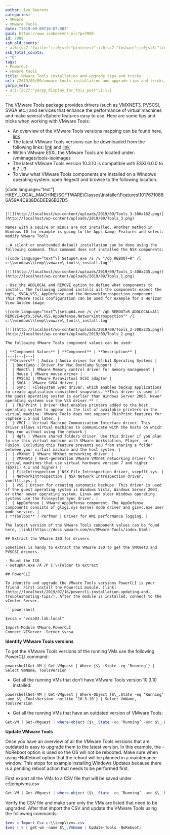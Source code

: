 ```yaml
---
author: Ivo Beerens
categories:
- VMware
- VMware Tools
date: "2019-09-09T10:07:08Z"
guid: https://www.ivobeerens.nl/?p=7008
id: 7008
ssb_old_counts:
- a:6:{s:7:"twitter";i:0;s:9:"pinterest";i:0;s:7:"fbshare";i:0;s:8:"linkedin";i:0;s:6:"reddit";i:0;s:6:"tumblr";i:0;}
ssb_total_counts:
- "0"
tags:
- PowerCLI
- vmware tools
title: VMware Tools installation and upgrade tips and tricks
url: /2019/09/09/vmware-tools-installation-and-upgrade-tips-and-tricks/
yarpp_meta:
- a:1:{s:27:"yarpp_display_for_this_post";i:1;}
---
```


The VMware Tools package provides drivers (such as VMXNET3, PVSCSI, SVGA etc.) and services that enhance the performance of virtual machines and make several vSphere features easy to use. Here are some tips and tricks when working with VMware Tools:

- An overview of the VMware Tools versions mapping can be found here, [link](https://packages.vmware.com/tools/versions)
- The latest VMware Tools versions can be downloaded from the following links: [link](https://www.vmware.com/go/tools) and [link](https://packages.vmware.com/tools/esx/index.html)
- Within VMware ESXi, the VMware Tools are located under: /vmimages/tools-isoimages
- The latest VMware Tools version 10.3.10 is compatible with ESXi 6.0.0 to 6.7 U3
- To view what VMware Tools components are installed on a Windows operating system: open Regedit and browse to the following location.

\[code language=”text”\]  
HKEY\_LOCAL\_MACHINE\\SOFTWARE\\Classes\\Installer\\Features\\10176710886A59A4C938D6DEE96B37D5  
```

[![](http://localhost/wp-content/uploads/2019/09/Tools_3-300x162.png)](http://localhost/wp-content/uploads/2019/09/Tools_3.png)

Names with a squire or minus are not installed. Another method in Windows 10 for example is going to the Apps &amp; Features and select: modify VMware Tools

- A silent or unattended default installation can be done using the following command. This command does not installed the NSX components:

\[code language=”text”\] Setup64.exe /s /v "/qb REBOOT=R" /l c:\\windows\\temp\\vmware\_tools\_install.log```

[![](http://localhost/wp-content/uploads/2019/09/Tools_1-300x235.png)](http://localhost/wp-content/uploads/2019/09/Tools_1.png)

- Use the ADDLOCAL and REMOVE option to define what components to install. The following command installs all the components expect the Hgfs, SVGA,VSS, AppDefense and the NetworkIntrospection component. This VMware Tools configuration can be used for example for a Horizon View Golden image.

\[code language=”text”\]setup64.exe /s /v" /qb REBOOT=R ADDLOCAL=All REMOVE=Hgfs,SVGA,VSS,AppDefense,NetworkIntrospection"" /l c:\\windows\\temp\\vmware\_tools\_install.log```

[![](http://localhost/wp-content/uploads/2019/09/Tools_2-300x235.png)](http://localhost/wp-content/uploads/2019/09/Tools_2.png)

The following VMware Tools component values can be used:

| **Component Values** | **Component** | **Description** |
|---|---|---|
| **Drivers** | Audio | Audio driver for 64-bit Operating Systems |
|  | BootCamp | Driver for Mac BootCamp Support |
|  | MemCtl | VMware Memory control driver for memory management |
|  | Mouse | VMware mouse driver |
|  | PVSCSI | VMware Paravirtual SCSI adapter |
|  | SVGA | VMware SVGA driver |
|  | Sync | Filesystem Sync driver, which enables backup applications to create application-consistent snapshots. **This driver is used if the guest operating system is earlier than Windows Server 2003. Newer operating systems use the VSS driver.** |
|  | ThinPrint | Driver that enables printers added to the host operating system to appear in the list of available printers in the virtual machine. VMware Tools does not support ThinPrint features for vSphere 5.5 and later. |
|  | VMCI | Virtual Machine Communication Interface driver. This driver allows virtual machines to communicate with the hosts on which they run without using the network |
|  | Hgfs | VMware shared folders driver. Use this driver if you plan to use this virtual machine with VMware Workstation, Player, or Fusion. Excluding this feature prevents you from sharing a folder between your virtual machine and the host system. |
|  | VMXNet | VMware VMXnet networking driver. |
|  | VMXNet3 | Next-generation VMware VMXnet networking driver for virtual machines that use virtual hardware version 7 and higher (ESX(i) 4.x and higher) |
|  | FileIntrospection | NSX File Introspection driver, vsepflt.sys. |
|  | NetworkIntrospection | NSX Network Introspection driver, vnetflt.sys. |
|  | VSS | Driver for creating automatic backups. This driver is used if the guest operating system is Windows Vista, Windows Server 2003, or other newer operating system. Linux and older Windows operating systems use the Filesystem Sync driver. |
|  | AppDefense | VMware AppDefense component. The AppDefense components consists of glxgi.sys kernel mode driver and gisvc.exe user mode service. |
| **Toolbox** | Perfmon | Driver for WMI performance logging. |

The latest version of the VMware Tools component values can be found here, [link](https://docs.vmware.com/en/VMware-Tools/index.html)

## Extract the VMware ISO for drivers

Sometimes is handy to extract the VMware ISO to get the VMXnet3 and PVSCSI drivers.

- Mount the ISO
- setup64.exe /A /P C:\\Folder to extract

## PowerCLI

To identify and upgrade the VMware Tools versions PowerCLI is your friend. First install the PowerCLI module, [link](http://localhost/2019/07/16/powercli-installation-updating-and-troubleshooting-tips/). After the module is installed, connect to the vCenter Server.

```powershell

$vcsa = "vcsa03.lab.local"

Import-Module VMware.PowerCLI  
Connect-VIServer -Server $vcsa  
```

**Identify VMware Tools versions**

To get the VMware Tools versions of the running VMs use the following PowerCLI command:

```powershellGet-VM | Get-VMguest | Where {$\_.State -eq ‘Running’} | Select VmName, ToolsVersion```

- Get all the running VMs that don’t have VMware Tools version 10.3.10 installed:

```powershellGet-VM | Get-VMguest | Where-Object {$\_.State -eq ‘Running’ -and $\_.ToolsVersion -notlike ‘10.3.10’} | Select VmName, ToolsVersion```

- Get all the running VMs that have an outdated version of VMware Tools:

```powershell  
Get-VM | Get-VMguest | where-object {$\_.State -eq ‘Running’ -and $\_.ExtensionData.ToolsversionStatus -eq ‘GuestToolsNeedUpgrade’} | Select VmName  
```

**Update VMware Tools**

Once you have an overview of all the VMware Tools versions that are outdated is easy to upgrade them to the latest version. In this example, the -NoReboot option is used so the OS will not be rebooted. Make sure when using -NoReboot option that the reboot will be planned in a maintenance window. This stops for example installing Windows Updates because there is a pending reboot action that needs to be performed first.

First export all the VMs to a CSV file that will be saved under c:\\temp\\vms.csv

```powershell  
Get-VM | Get-VMguest | where-object {$\_.State -eq ‘Running’ -and $\_.ExtensionData.ToolsversionStatus -eq ‘GuestToolsNeedUpgrade’} | Select VmName | export-csv c:\\temp\\vms.csv -NoTypeInformation  
```

Verify the CSV file and make sure only the VMs are listed that need to be upgraded. After that import the CSV and update the VMware Tools using the following commands:

```powershell  
$vms = Import-Csv c:\\temp\\vms.csv  
$vms | % { get-vm -name $\_.VmName | Update-Tools -NoReboot}  
```
